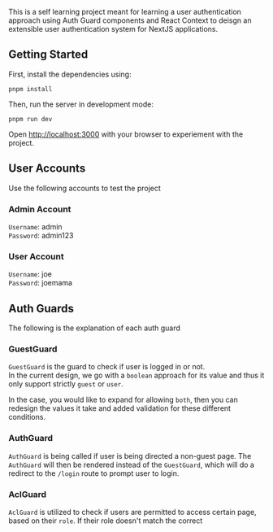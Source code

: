 This is a self learning project meant for learning a user authentication approach using Auth Guard components and React Context to deisgn an extensible user authentication system for NextJS applications.

## Getting Started

First, install the dependencies using:

`pnpm install`

Then, run the server in development mode:

`pnpm run dev`

Open [http://localhost:3000](http://localhost:3000) with your browser to experiement with the project.

## User Accounts

Use the following accounts to test the project

### Admin Account

`Username`: admin\
`Password`: admin123

### User Account

`Username`: joe\
`Password`: joemama

## Auth Guards

The following is the explanation of each auth guard

### GuestGuard

`GuestGuard` is the guard to check if user is logged in or not.\
In the current design, we go with a `boolean` approach for its value and thus it only support strictly `guest` or `user`.

In the case, you would like to expand for allowing `both`, then you can redesign the values it take and added validation for these different conditions.

### AuthGuard

`AuthGuard` is being called if user is being directed a non-guest page. The `AuthGuard` will then be rendered instead of the `GuestGuard`, which will do a redirect to the `/login` route to prompt user to login.

### AclGuard

`AclGuard` is utilized to check if users are permitted to access certain page, based on their `role`. If their role doesn't match the correct
